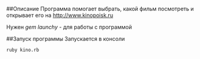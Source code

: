 ##Описание
Программа помогает выбрать, какой фильм посмотреть и открывает его на http://www.kinopoisk.ru

Нужен *gem launchy* - для работы с программой

##Запуск программы
Запускается в консоли

`ruby kino.rb`
